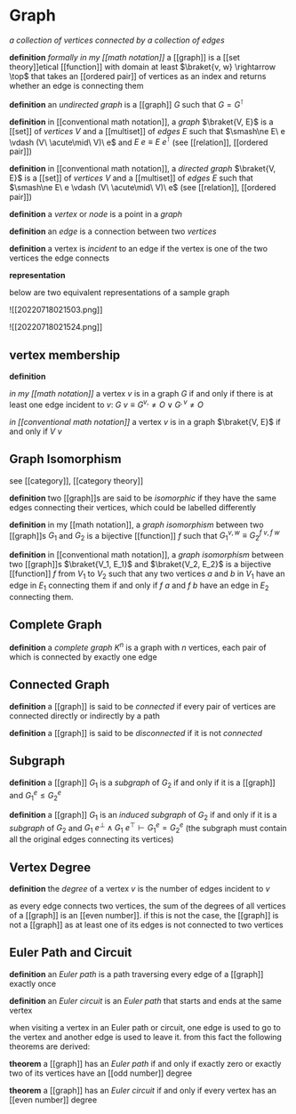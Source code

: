 # Graph

_a collection of vertices connected by a collection of edges_

**definition** _formally in my [[math notation]]_ a [[graph]] is a [[set theory]]etical [[function]] with domain at least $\braket{v, w} \rightarrow \top$ that takes an [[ordered pair]] of vertices as an index and returns whether an edge is connecting them

**definition** an _undirected graph_ is a [[graph]] $G$ such that $G = G^\intercal$

**definition** in [[conventional math notation]], a _graph_ $\braket{V, E}$ is a [[set]] of _vertices_ $V$ and a [[multiset]] of _edges_ $E$ such that $\smash\ne E\ e \vdash (V\ \acute\mid\ V)\ e$ and $E\ e \equiv E\ e^\intercal$ (see [[relation]], [[ordered pair]])

**definition** in [[conventional math notation]], a _directed graph_ $\braket{V, E}$ is a [[set]] of _vertices_ $V$ and a [[multiset]] of _edges_ $E$ such that $\smash\ne E\ e \vdash (V\ \acute\mid\ V)\ e$ (see [[relation]], [[ordered pair]])

**definition** a _vertex_ or _node_ is a point in a _graph_

**definition** an _edge_ is a connection between two _vertices_

**definition** a vertex is _incident_ to an edge if the vertex is one of the two vertices the edge connects

**representation**

below are two equivalent representations of a sample graph

![[20220718021503.png]]

![[20220718021524.png]]

## vertex membership

**definition**

_in my [[math notation]]_ a vertex $v$ is in a graph $G$ if and only if there is at least one edge incident to $v$: $G\ v \equiv G^{v,} \ne O \lor G^{, v} \ne O$

_in [[conventional math notation]]_ a vertex $v$ is in a graph $\braket{V, E}$ if and only if $V\ v$

## Graph Isomorphism

see [[category]], [[category theory]]

**definition** two [[graph]]s are said to be _isomorphic_ if they have the same edges connecting their vertices, which could be labelled differently

**definition** in my [[math notation]], a _graph isomorphism_ between two [[graph]]s $G_1$ and $G_2$ is a bijective [[function]] $f$ such that $G_1^{v, w} \equiv G_2^{f\ v, f\ w}$

**definition** in [[conventional math notation]], a _graph isomorphism_ between two [[graph]]s $\braket{V_1, E_1}$ and $\braket{V_2, E_2}$ is a bijective [[function]] $f$ from $V_1$ to $V_2$ such that any two vertices $a$ and $b$ in $V_1$ have an edge in $E_1$ connecting them if and only if $f\ a$ and $f\ b$ have an edge in $E_2$ connecting them.

## Complete Graph

**definition** a _complete graph_ $K^n$ is a graph with $n$ vertices, each pair of which is connected by exactly one edge

## Connected Graph

**definition** a [[graph]] is said to be _connected_ if every pair of vertices are connected directly or indirectly by a path

**definition** a [[graph]] is said to be _disconnected_ if it is not _connected_

## Subgraph

**definition** a [[graph]] $G_1$ is a _subgraph_ of $G_2$ if and only if it is a [[graph]] and $G_1^e \le G_2^e$

**definition** a [[graph]] $G_1$ is an _induced subgraph_ of $G_2$ if and only if it is a _subgraph_ of $G_2$ and $G_1\ e^\bot \land G_1\ e^\top \vdash G_1^e = G_2^e$ (the subgraph must contain all the original edges connecting its vertices)

## Vertex Degree

**definition** the _degree_ of a vertex $v$ is the number of edges incident to $v$

as every edge connects two vertices, the sum of the degrees of all vertices of a [[graph]] is an [[even number]]. if this is not the case, the [[graph]] is not a [[graph]] as at least one of its edges is not connected to two vertices

## Euler Path and Circuit

**definition** an _Euler path_ is a path traversing every edge of a [[graph]] exactly once

**definition** an _Euler circuit_ is an _Euler path_ that starts and ends at the same vertex

when visiting a vertex in an Euler path or circuit, one edge is used to go to the vertex and another edge is used to leave it. from this fact the following theorems are derived:

**theorem** a [[graph]] has an _Euler path_ if and only if exactly zero or exactly two of its vertices have an [[odd number]] degree

**theorem** a [[graph]] has an _Euler circuit_ if and only if every vertex has an [[even number]] degree
